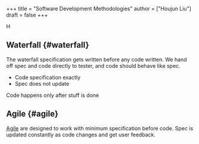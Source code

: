 +++
title = "Software Development Methodologies"
author = ["Houjun Liu"]
draft = false
+++

H


## Waterfall {#waterfall}

The waterfall specification gets written before any code written. We hand off spec and code directly to tester, and code should behave like spec.

-   Code specification exactly
-   Spec does not update

Code happens only after stuff is done


## Agile {#agile}

[Agile](#agile) are designed to work with minimum specification before code. Spec is updated constantly as code changes and get user feedback.